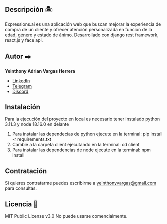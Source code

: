 ## Descripción 🏝

Expressions.ai es una aplicación web que buscan mejorar la experiencia de compra de un cliente y ofrecer atención personalizada en función de la edad, género y estado de ánimo. Desarrollado con django rest framework, react.js y face api.


## Autor ✒️
**Yeinthony Adrian Vargas Herrera**

* [LinkedIn](https://www.linkedin.com/in/yeinthony-vargas-700987221/)
* [Telegram](https://t.me/Yeinthony)
* [Discord](https://discordapp.com/users/796375277211090945)

## Instalación 
Para la ejecución del proyecto en local es necesario tener instalado python 3.11.3 y node 18.16.0 en delante

1. Para instalar las dependecias de python ejecute en la terminal: pip install -r requirements.txt
2. Cambie a la carpeta client ejecutando en la terminal: cd client
3. Para instalar las dependencias de node ejecute en la terminal: npm install
  
## Contratación
Si quieres contratarme puedes escribirme a yeinthonyvargas@gmail.com para consultas.

## Licencia 📄
MIT Public License v3.0
No puede usarse comencialmente.
